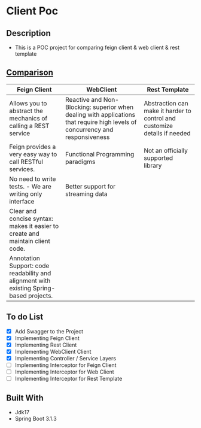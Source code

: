 # Client Poc

## Description

- This is a POC project for comparing feign client & web client & rest template

## [Comparison](https://docs.google.com/spreadsheets/d/1zVsDFCW9ivHuABxSp58eoPBdq9dpIXFQGKmr5u7wtBg/edit#gid=0)

| Feign Client                                                                            | WebClient                                                                                                                     | Rest Template                                                             |                                                             
|-----------------------------------------------------------------------------------------|-------------------------------------------------------------------------------------------------------------------------------|---------------------------------------------------------------------------|
| Allows you to abstract the mechanics of calling a REST service                          | Reactive and Non-Blocking: superior when dealing with applications that require high levels of concurrency and responsiveness | Abstraction can make it harder to control and customize details if needed |
| Feign provides a very easy way to call RESTful services.                                | Functional Programming paradigms                                                                                              | Not an officially supported library                                       |
| No need to write tests. - We are writing only interface                                 | Better support for streaming data                                                                                             |                                                                           |
| Clear and concise syntax: makes it easier to create and maintain client code.           |                                                                                                                               |                                                                           |
| Annotation Support: code readability and alignment with existing Spring-based projects. |                                                                                                                               |                                                                           |

## To do List

- [x] Add Swagger to the Project
- [x] Implementing Feign Client
- [x] Implementing Rest Client
- [x] Implementing WebClient Client
- [x] Implementing Controller / Service Layers
- [ ] Implementing Interceptor for Feign Client
- [ ] Implementing Interceptor for Web Client
- [ ] Implementing Interceptor for Rest Template

## Built With

- Jdk17
- Spring Boot 3.1.3
